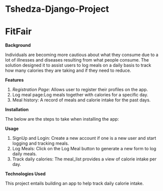 # Tshedza-Django-Project

# **FitFair**


**Background**

Individuals are becoming more cautious about what they consume due to a lot of illnesses and diseases resulting from what people consume. The solution designed it to assist users to log meals on a daily basis to track how many calories they are taking and if they need to reduce.

**Features**

1. *Registration Page*: Allows user to register their profiles on the app.
2. Log meal page:Log meals together with calories for a specific day.
3. Meal history: A record of meals and calorie intake for the past days.

**Installation**

The below are the steps to take when installing the app:

**Usage**

1. SignUp and Login: Create a new account if one is a new user and start logging and tracking meals.
2. Log Meals: Click on the Log Meal button to generate a new form to log daily meals.
3. Track daily calories: The meal_list provides a view of calorie intake per day.

**Technologies Used**


This project entails building an app to help track daily calorie intake.
